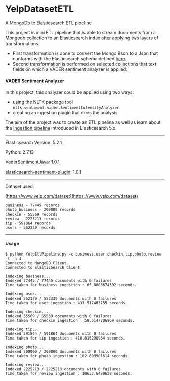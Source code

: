# YelpDatasetETL
A MongoDb to Elasticsearch ETL pipeline

This project is mini ETL pipeline that is able to stream documents from a Mongodb collection to an Elasticsearch index after applying two layers of transformations.

 - First transformation is done to convert the Mongo Bson to a Json that conforms with the Elasticsearch schema defined [here](https://github.com/apanimesh061/YelpDatasetETL/blob/master/es_mappins/yelp_mapping.json).
 - Second transformation is performed on selected collections that text fields on which a VADER sentiment analyzer is applied.

#### VADER Sentiment Analyzer
In this project, this analyzer could be applied using two ways:
 - using the NLTK package tool `nltk.sentiment.vader.SentimentIntensityAnalyzer`
 - creating an ingestion plugin that does the analysis
 
The aim of the project was to create an ETL pipeline as well as learn about the [Ingestion pipeline](https://www.elastic.co/guide/en/elasticsearch/reference/5.2/ingest-apis.html) introduced in Elasticsearch 5.x.

----

Elasticsearch Version: 5.2.1

Python: 2.7.13

[VaderSentimentJava](https://github.com/apanimesh061/VaderSentimentJava): 1.0.1

[elasticsearch-sentiment-plugin](https://github.com/apanimesh061/elasticsearch-sentiment-plugin): 1.0.1

----
Dataset used:

[https://www.yelp.com/dataset](https://www.yelp.com/dataset)

    business - 77445 records
    photo_business - 200000 records
    checkin - 55569 records
    review - 2225213 records
    tip - 591864 records
    users - 552339 records

----
#### Usage

    $ python YelpEtlPipeline.py -c business,user,checkin,tip,photo,review -t -n 4 
    Connected to MongoDB Client                                      
    Connected to ElasticSearch Client                                

    Indexing business...                                             
    Indexed 77445 / 77445 documents with 0 failures                  
    Time taken for business ingestion : 65.8003674392 seconds.       

    Indexing user...                                                 
    Indexed 552339 / 552339 documents with 0 failures                
    Time taken for user ingestion : 433.517403755 seconds.           

    Indexing checkin...                                              
    Indexed 55569 / 55569 documents with 0 failures                  
    Time taken for checkin ingestion : 58.5147706969 seconds.        

    Indexing tip...                                                  
    Indexed 591864 / 591864 documents with 0 failures                
    Time taken for tip ingestion : 410.815298934 seconds.            

    Indexing photo...                                                
    Indexed 200000 / 200000 documents with 0 failures                
    Time taken for photo ingestion : 102.609901614 seconds.          

    Indexing review...                                               
    Indexed 2225213 / 2225213 documents with 0 failures              
    Time taken for review ingestion : 10633.6480628 seconds.         


